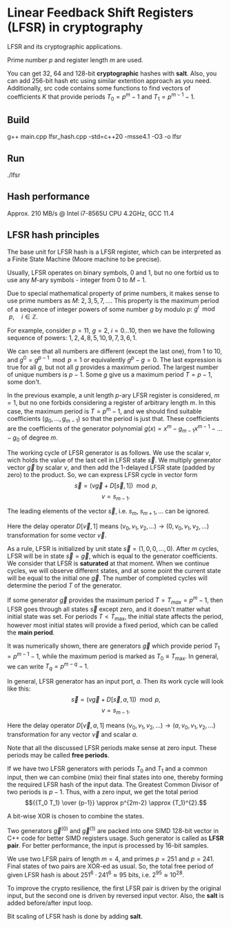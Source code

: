 # Linear Feedback Shift Registers (LFSR) in cryptography
LFSR and its cryptographic applications.

Prime number $p$ and register length $m$ are used.

You can get 32, 64 and 128-bit **cryptographic** hashes with **salt**. Also, you can add 256-bit hash etc using similar extention approach as you need.
Additionally, src code contains some functions to find vectors of coefficients $K$ that provide periods $T_0 = {p}^{m} - 1$ and $T_1 = {p}^{m-1} - 1$.

## Build
g++ main.cpp lfsr_hash.cpp -std=c++20 -msse4.1 -O3 -o lfsr
## Run
./lfsr

## Hash performance
Approx. 210 MB/s @ Intel i7-8565U CPU 4.2GHz, GCC 11.4

## LFSR hash principles
The base unit for LFSR hash is a LFSR register, which can be interpreted as a Finite State Machine (Moore machine to be precise).

Usually, LFSR operates on binary symbols, $0$ and $1$, but no one forbid us to use any $M$-ary symbols - integer from $0$ to $M-1$.

Due to special mathematical property of prime numbers, it makes sense to use prime numbers as $M$: $2, 3, 5, 7, \ldots{}$. This property is the maximum period of a sequence of integer powers of some number $g$ by modulo $p$: ${g}^{i} \mod p, \quad i \in \mathbb{Z}$.

For example, consider $p=11$, $g=2$, $i=0...10$, then we have the following sequence of powers: $1, 2, 4, 8, 5, 10, 9, 7, 3, 6, 1$.

We can see that all numbers are different (except the last one), from $1$ to $10$, and ${g}^{0} = {g}^{p-1} \mod p = 1$ or equivalently $g^p - g = 0$. The last expression is true for all $g$, but not all $g$ provides a maximum period. The largest number of unique numbers is $p-1$. Some $g$ give us a maximum period $T = p - 1$, some don't.

In the previous example, a unit length $p$-ary LFSR register is considered, $m=1$, but no one forbids considering a register of arbitrary length $m$. In this case, the maximum period is $T = {p}^{m} - 1$, and we should find suitable coefficients $\left( g_0, \ldots{}, g_{m-1} \right)$ so that the period is just that. These coefficients are the coefficients of the generator polynomial $g(x) = x^m - {g}_{m-1} {x}^{m-1} - \ldots{} - g_0$ of degree $m$.

The working cycle of LFSR generator is as follows. We use the scalar $v$, wich holds the value of the last cell in LFSR state $\vec s$. We multiply generator vector $\vec g$ by scalar $v$, and then add the 1-delayed LFSR state (padded by zero) to the product. So, we can express LFSR cycle in vector form
$$\vec s = \left( v \vec g + D[\vec s, 1] \right) \mod p,$$
$$v = {s}_{m-1}.$$

The leading elements of the vector $\vec s$, i.e. $s_m$, ${s}_{m+1},...$ can be ignored.

Here the delay operator $D[\vec v, 1]$ means $(v_0, v_1, v_2, ...) \rightarrow (0, v_0, v_1, v_2, ...)$ transformation for some vector $\vec v$.

As a rule, LFSR is initialized by unit state $\vec s = (1, 0, 0, ... , 0)$. After $m$ cycles, LFSR will be in state $\vec s = \vec g$, which is equal to the generator coefficients. We consider that LFSR is **saturated** at that moment. When we continue cycles, we will observe different states, and at some point the current state will be equal to the initial one $\vec g$. The number of completed cycles will determine the period $T$ of the generator.

If some generator $\vec g$ provides the maximum period $T = T_{max} = p^m - 1$, then LFSR goes through all states $\vec s$ except zero, and it doesn't matter what initial state was set. For periods $T < {T}_{\max}$, the initial state affects the period, however most initial states will provide a fixed period, which can be called the **main period**.

It was numerically shown, there are generators $\vec g$ which provide period $T_1 = {p}^{m-1} - 1$, while the maximum period is marked as $T_0 \equiv {T}_{\max}$. In general, we can write $T_q = {p}^{m-q} - 1$.

In general, LFSR generator has an input port, $a$. Then its work cycle will look like this:
$$\vec s = \left( v \vec g + D[\vec s, a, 1] \right) \mod p,$$
$$v = {s}_{m-1}.$$

Here the delay operator $D[\vec v, a, 1]$ means $(v_0, v_1, v_2, ...) \rightarrow (a, v_0, v_1, v_2, ...)$ transformation for any vector $\vec v$ and scalar $a$.

Note that all the discussed LFSR periods make sense at zero input. These periods may be called **free periods**.

If we have two LFSR generators with periods $T_0$ and $T_1$ and a common input, then we can combine (mix) their final states into one, thereby forming the required LFSR hash of the input data. The Greatest Common Divisor of two periods is $p-1$. Thus, with a zero input, we get the total period
$${{T_0 T_1} \over {p-1}} \approx p^{2m-2} \approx {T_1}^{2}.$$

A bit-wise XOR is chosen to combine the states.

Two generators ${\vec g}^{(0)}$ and ${\vec g}^{(1)}$ are packed into one SIMD 128-bit vector in C++ code for better SIMD registers usage. Such generator is called as **LFSR pair**. For better performance, the input is processed by 16-bit samples.

We use two LFSR pairs of length $m=4$, and primes $p=251$ and $p=241$. Final states of two pairs are XOR-ed as usual. So, the total free period of given LFSR hash is about ${251}^{6} \cdot {241}^{6} \approx 95$ bits, i.e. ${2}^{95} \approx {10}^{28}$.

To improve the crypto resilience, the first LFSR pair is driven by the original input, but the second one is driven by reversed input vector. Also, the **salt** is added before/after input loop.

Bit scaling of LFSR hash is done by adding **salt**.
